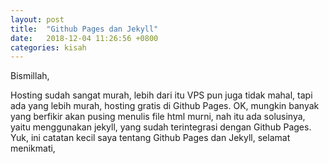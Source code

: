 ```yaml
---
layout: post
title:  "Github Pages dan Jekyll"
date:   2018-12-04 11:26:56 +0800
categories: kisah
---
```


Bismillah,

Hosting sudah sangat murah, lebih dari itu VPS pun juga tidak mahal, tapi ada yang lebih murah, hosting gratis di Github Pages. OK, mungkin banyak yang berfikir akan pusing menulis file html murni, nah itu ada solusinya, yaitu menggunakan jekyll, yang sudah terintegrasi dengan Github Pages. Yuk, ini catatan kecil saya tentang Github Pages dan Jekyll, selamat menikmati,
